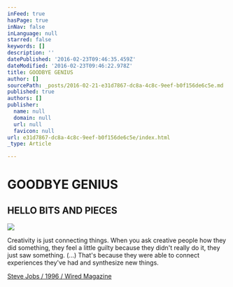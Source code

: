 ```yaml
---
inFeed: true
hasPage: true
inNav: false
inLanguage: null
starred: false
keywords: []
description: ''
datePublished: '2016-02-23T09:46:35.459Z'
dateModified: '2016-02-23T09:46:22.978Z'
title: GOODBYE GENIUS
author: []
sourcePath: _posts/2016-02-21-e31d7867-dc8a-4c8c-9eef-b0f156de6c5e.md
published: true
authors: []
publisher:
  name: null
  domain: null
  url: null
  favicon: null
url: e31d7867-dc8a-4c8c-9eef-b0f156de6c5e/index.html
_type: Article

---
```

# GOODBYE GENIUS

## HELLO BITS AND PIECES
![](https://the-grid-user-content.s3-us-west-2.amazonaws.com/3189a5a1-e0b0-4c2d-956c-6d693f741857.jpg)

Creativity is just connecting things. When you ask creative people how they did something, they feel a little guilty because they didn't really do it, they just saw something. (...) That's because they were able to connect experiences they've had and synthesize new things.

[Steve Jobs / 1996 / Wired Magazine][0]

[0]: http://www.wired.com/1996/02/jobs-2/